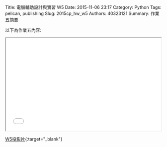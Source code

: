 Title: 電腦輔助設計與實習  W5
Date: 2015-11-06 23:17
Category: Python
Tags: pelican, publishing
Slug: 2015cp_hw_w5
Authors: 40323121
Summary: 作業五摘要

以下為作業五內容:

<iframe src="40323121_cp_w5_p.html" width="500" height="300"></iframe>

[W5投影片](40323121_cp_w5_p.html){:target="_blank"}


